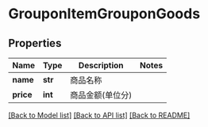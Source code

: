 # GrouponItemGrouponGoods

## Properties
Name | Type | Description | Notes
------------ | ------------- | ------------- | -------------
**name** | **str** | 商品名称 | 
**price** | **int** | 商品金额(单位分) | 

[[Back to Model list]](../README.md#documentation-for-models) [[Back to API list]](../README.md#documentation-for-api-endpoints) [[Back to README]](../README.md)


